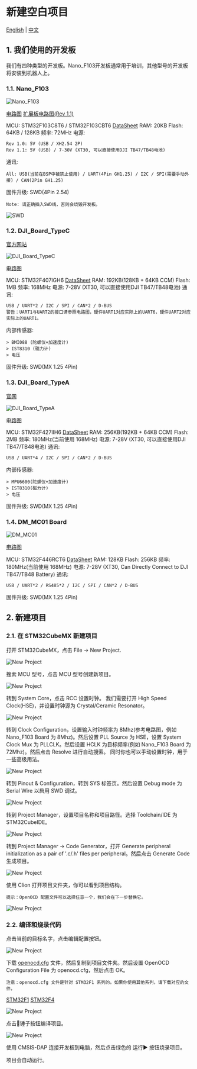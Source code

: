 # 新建空白项目

[English](README.md) | [中文](README_zh.md)

## 1. 我们使用的开发板

我们有四种类型的开发板。Nano_F103开发板通常用于培训，其他型号的开发板将安装到机器人上。

### 1.1. Nano_F103

![Nano_F103](images/Nano_F103.jpg)

[电路图](attachments/STM32F103C8T6%E6%A0%B8%E5%BF%83%E6%9D%BF%E5%8E%9F%E7%90%86%E5%9B%BE.pdf)
[扩展板电路图(Rev 1.1)](attachments/SCH_Schematic1_2023-06-02.pdf)

MCU: STM32F103C8T6 / STM32F103CBT6 [DataSheet](https://www.st.com/resource/en/datasheet/stm32f103c8.pdf)
RAM: 20KB
Flash: 64KB / 128KB
频率: 72MHz
电源:

    Rev 1.0: 5V (USB / XH2.54 2P)
    Rev 1.1: 5V (USB) / 7-30V (XT30, 可以直接使用DJI TB47/TB48电池)

通讯:

    All: USB(当前在BSP中被禁止使用) / UART(4Pin GH1.25) / I2C / SPI(需要手动外接) / CAN(2Pin GH1.25)

固件升级: SWD(4Pin 2.54)

    Note: 请正确插入SWD线，否则会烧毁开发板。

![SWD](images/f103_flash.jpg)

### 1.2. DJI_Board_TypeC

[官方网站](https://www.robomaster.com/zh-CN/products/components/general/development-board-type-c/info)

![DJI_Board_TypeC](https://rm-static.djicdn.com/robomasters/dps/d097207bb84a8c2c1c476cfde9407170.png)

[电路图](attachments/RoBoMaster%20%E5%BC%80%E5%8F%91%E6%9D%BF%20C%20%E5%9E%8B%E5%8E%9F%E7%90%86%E5%9B%BE.pdf)

MCU: STM32F407IGH6 [DataSheet](https://www.st.com/resource/en/datasheet/stm32f407ig.pdf)
RAM: 192KB(128KB + 64KB CCM)
Flash: 1MB
频率: 168MHz
电源: 7-28V (XT30, 可以直接使用DJI TB47/TB48电池)
通讯:

    USB / UART*2 / I2C / SPI / CAN*2 / D-BUS
    警告：UART1与UART2的接口请参照电路图，硬件UART1对应实际上的UART6，硬件UART2对应实际上的UART1。

内部传感器:

    > BMI088 (陀螺仪+加速度计)
    > IST8310 (磁力计)
    > 电压

固件升级: SWD(MX 1.25 4Pin)

### 1.3. DJI_Board_TypeA

[官网](https://www.robomaster.com/zh-CN/products/components/general/development-board)

![DJI_Board_TypeA](https://rm-static.djicdn.com/robomasters/public/img/development-board-01.623a6ad.jpg)

[电路图](attachments/RoboMaster%20%E5%BC%80%E5%8F%91%E6%9D%BFA%E5%9E%8B%20%E5%8E%9F%E7%90%86%E5%9B%BE.pdf)

MCU: STM32F427IIH6 [DataSheet](https://www.st.com/resource/en/datasheet/stm32f427ii.pdf)
RAM: 256KB(192KB + 64KB CCM)
Flash: 2MB
频率: 180MHz(当前使用 168MHz)
电源: 7-28V (XT30, 可以直接使用DJI TB47/TB48电池)
通讯:

    USB / UART*4 / I2C / SPI / CAN*2 / D-BUS

内部传感器:

    > MPU6600(陀螺仪+加速度计)
    > IST8310(磁力计)
    > 电压

固件升级: SWD(MX 1.25 4Pin)

### 1.4. DM_MC01 Board

![DM_MC01](images/DM_MC01.jpg)

[电路图](attachments/MC_Board%E5%8E%9F%E7%90%86%E5%9B%BE.pdf)

MCU: STM32F446RCT6 [DataSheet](https://www.st.com/resource/en/datasheet/stm32f446rc.pdf)
RAM: 128KB
Flash: 256KB
频率: 180MHz(当前使用 168MHz)
电源: 7-28V (XT30, Can Directly Connect to DJI TB47/TB48 Battery)
通讯:

    USB / UART*2 / RS485*2 / I2C / SPI / CAN*2 / D-BUS

固件升级: SWD(MX 1.25 4Pin)

## 2. 新建项目

### 2.1. 在 STM32CubeMX 新建项目

打开 STM32CubeMX，点击 File -> New Project.

![New Project](images/1.png)

搜索 MCU 型号，点击 MCU 型号创建新项目。

![New Project](images/2.png)

转到 System Core，点击 RCC 设置时钟。
我们需要打开 High Speed Clock(HSE)，并设置时钟源为 Crystal/Ceramic Resonator。

![New Project](images/3.png)

转到 Clock Configuration，设置输入时钟频率为 8Mhz(参考电路图，例如 Nano_F103 Board 为 8Mhz)。然后设置 PLL Source 为 HSE，设置 System Clock Mux 为 PLLCLK。然后设置 HCLK 为目标频率(例如 Nano_F103 Board 为 72Mhz)。然后点击 Resolve 进行自动搜索。
同时你也可以手动设置时钟，用于一些高级用法。

![New Project](images/4.png)

转到 Pinout & Configuration，转到 SYS 标签页。然后设置 Debug mode 为 Serial Wire 以启用 SWD 调试。

![New Project](images/5.png)

转到 Project Manager，设置项目名称和项目路径。选择 Toolchain/IDE 为 STM32CubeIDE。

![New Project](images/6.png)

转到 Project Manager -> Code Generator，打开 Generate peripheral initialization as a pair of '.c/.h' files per peripheral。然后点击 Generate Code 生成项目。

![New Project](images/7.png)

使用 Clion 打开项目文件夹，你可以看到项目结构。

    提示：OpenOCD 配置文件可以选择任意一个，我们会在下一步替换它。

![New Project](images/8.png)

### 2.2. 编译和烧录代码

点击当前的目标名字，点击编辑配置按钮。

![New Project](images/9.png)

下载 [openocd.cfg](attachments/openocd-stm32f1.cfg) 文件，然后复制到项目文件夹。然后设置 OpenOCD Configuration File 为 openocd.cfg，然后点击 OK。

    注意：openocd.cfg 文件是针对 STM32F1 系列的。如果你使用其他系列，请下载对应的文件。

[STM32F1](attachments/openocd-stm32f1.cfg)
[STM32F4](attachments/openocd-stm32f4.cfg)

![New Project](images/10.png)

点击🔨锤子按钮编译项目。

![New Project](images/11.png)

使用 CMSIS-DAP 连接开发板到电脑，然后点击绿色的 运行▶️ 按钮烧录项目。

项目会自动运行。
